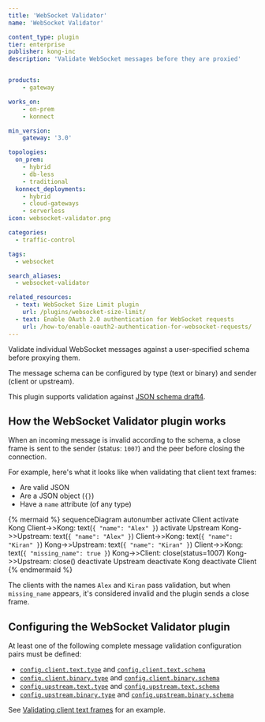 ```yaml
---
title: 'WebSocket Validator'
name: 'WebSocket Validator'

content_type: plugin
tier: enterprise
publisher: kong-inc
description: 'Validate WebSocket messages before they are proxied'


products:
    - gateway

works_on:
    - on-prem
    - konnect

min_version:
    gateway: '3.0'

topologies:
  on_prem:
    - hybrid
    - db-less
    - traditional
  konnect_deployments:
    - hybrid
    - cloud-gateways
    - serverless
icon: websocket-validator.png

categories:
  - traffic-control

tags:
  - websocket

search_aliases:
  - websocket-validator

related_resources:
  - text: WebSocket Size Limit plugin
    url: /plugins/websocket-size-limit/
  - text: Enable OAuth 2.0 authentication for WebSocket requests
    url: /how-to/enable-oauth2-authentication-for-websocket-requests/
---
```


Validate individual WebSocket messages against a user-specified schema before proxying them.

The message schema can be configured by type (text or binary) and sender (client or upstream).

This plugin supports validation against [JSON schema draft4](https://json-schema.org/specification-links#draft-4).

## How the WebSocket Validator plugin works 

When an incoming message is invalid according to the schema, a close frame is sent to the sender 
(status: `1007`) and the peer before closing the connection.

For example, here's what it looks like when validating that client text frames:
* Are valid JSON
* Are a JSON object (`{}`)
* Have a `name` attribute (of any type)

<!-- vale off -->
{% mermaid %}
sequenceDiagram
autonumber
    activate Client
    activate Kong
    Client->>Kong: text(`{ "name": "Alex" }`)
    activate Upstream
    Kong->>Upstream: text(`{ "name": "Alex" }`)
    Client->>Kong: text(`{ "name": "Kiran" }`)
    Kong->>Upstream: text(`{ "name": "Kiran" }`)
    Client->>Kong: text(`{ "missing_name": true }`)
    Kong->>Client: close(status=1007)
    Kong->>Upstream: close()
    deactivate Upstream
    deactivate Kong
    deactivate Client
{% endmermaid %}
<!--vale on-->

The clients with the names `Alex` and `Kiran` pass validation, but when `missing_name` appears, 
it's considered invalid and the plugin sends a close frame.

## Configuring the WebSocket Validator plugin

At least one of the following complete message validation configuration pairs must be defined:
  * [`config.client.text.type`](/plugins/websocket-validator/reference/#schema--config-client-text-type) and [`config.client.text.schema`](/plugins/websocket-validator/reference/#schema--config-client-text-schema)
  * [`config.client.binary.type`](/plugins/websocket-validator/reference/#schema--config-client-binary-type) and [`config.client.binary.schema`](/plugins/websocket-validator/reference/#schema--config-client-binary-schema)
  * [`config.upstream.text.type`](/plugins/websocket-validator/reference/#schema--config-upstream-text-type) and [`config.upstream.text.schema`](/plugins/websocket-validator/reference/#schema--config-upstream-text-schema)
  * [`config.upstream.binary.type`](/plugins/websocket-validator/reference/#schema--config-upstream-binary-type) and [`config.upstream.binary.schema`](/plugins/websocket-validator/reference/#schema--config-upstream-binary-schema)

See [Validating client text frames](/plugins/websocket-validator/examples/validate-client-text-frames/) for an example.